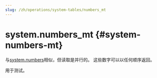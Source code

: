 ```yaml
---
slug: /zh/operations/system-tables/numbers_mt
---
```

# system.numbers_mt {#system-numbers-mt}

与[system.numbers](../../operations/system-tables/numbers.md)相似，但读取是并行的。 这些数字可以以任何顺序返回。

用于测试。
